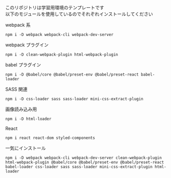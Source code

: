 このリポジトリは学習用環境のテンプレートです  
以下のモジュールを使用しているのでそれぞれインストールしてください

webpack 系

```console
npm i -D webpack webpack-cli webpack-dev-server
```

webpack プラグイン

```console
npm i -D clean-webpack-plugin html-webpack-plugin
```

babel プラグイン

```console
npm i -D @babel/core @babel/preset-env @babel/preset-react babel-loader
```

SASS 関連

```console
npm i -D css-loader sass sass-loader mini-css-extract-plugin
```

画像読み込み用

```console
npm i -D html-loader
```

React

```console
npm i react react-dom styled-components
```

一気にインストール

```console
npm i -D webpack webpack-cli webpack-dev-server clean-webpack-plugin html-webpack-plugin @babel/core @babel/preset-env @babel/preset-react babel-loader css-loader sass sass-loader mini-css-extract-plugin html-loader
```
